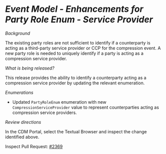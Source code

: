 # _Event Model -  Enhancements for Party Role Enum - Service Provider_

_Background_

The existing party roles are not sufficient to identify if a counterparty is acting as a third-party service provider or CCP for the compression event. A new party role is needed to uniquely identify if a party is acting as a compression service provider.

_What is being released?_

This release provides the ability to identify a counterparty acting as a compression service provider by updating the relevant enumeration.

_Enumerations_

- Updated `PartyRoleEnum` enumeration with new `CompressionServiceProvider` value to represent counterparties acting as compression service providers.

_Review directions_

In the CDM Portal, select the Textual Browser and inspect the change identified above.

Inspect Pull Request: [#2369](https://github.com/finos/common-domain-model/pull/2369)
